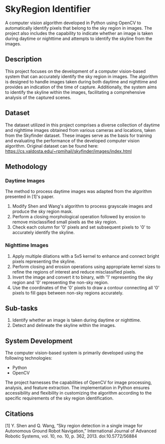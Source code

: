 # SkyRegion Identifier

A computer vision algorithm developed in Python using OpenCV to automatically identify pixels that belong to the sky region in images. The project also includes the capability to indicate whether an image is taken during daytime or nighttime and attempts to identify the skyline from the images.

## Description

This project focuses on the development of a computer vision-based system that can accurately identify the sky region in images. The algorithm is designed to handle images taken during both daytime and nighttime and provides an indication of the time of capture. Additionally, the system aims to identify the skyline within the images, facilitating a comprehensive analysis of the captured scenes.

## Dataset

The dataset utilized in this project comprises a diverse collection of daytime and nighttime images obtained from various cameras and locations, taken from the Skyfinder dataset. These images serve as the basis for training and evaluating the performance of the developed computer vision algorithm.
Original dataset can be found here: https://cs.valdosta.edu/~rpmihail/skyfinder/images/index.html

## Methodology

### Daytime Images
The method to process daytime images was adapted from the algorithm presented in [1]'s paper.

1. Modify Shen and Wang's algorithm to process grayscale images and produce the sky region mask.
2. Perform a closing morphological operation followed by erosion to remove misclassified small pixels as the sky region.
3. Check each column for '0' pixels and set subsequent pixels to '0' to accurately identify the skyline.

### Nighttime Images

1. Apply multiple dilations with a 5x5 kernel to enhance and connect bright pixels representing the skyline.
2. Perform closing and erosion operations using appropriate kernel sizes to refine the regions of interest and reduce misclassified pixels.
3. Invert the image and convert it to binary, with '1' representing the sky region and '0' representing the non-sky region.
4. Use the coordinates of the '0' pixels to draw a contour connecting all '0' pixels to fill gaps between non-sky regions accurately.

## Sub-tasks

1. Identify whether an image is taken during daytime or nighttime.
2. Detect and delineate the skyline within the images.

## System Development

The computer vision-based system is primarily developed using the following technologies:

- Python
- OpenCV

The project harnesses the capabilities of OpenCV for image processing, analysis, and feature extraction. The implementation in Python ensures accessibility and flexibility in customizing the algorithm according to the specific requirements of the sky region identification.

## Citations
[1] Y. Shen and Q. Wang, “Sky region detection in a single image for Autonomous Ground Robot Navigation,” International Journal of Advanced Robotic Systems, vol. 10, no. 10, p. 362, 2013. doi:10.5772/56884 
